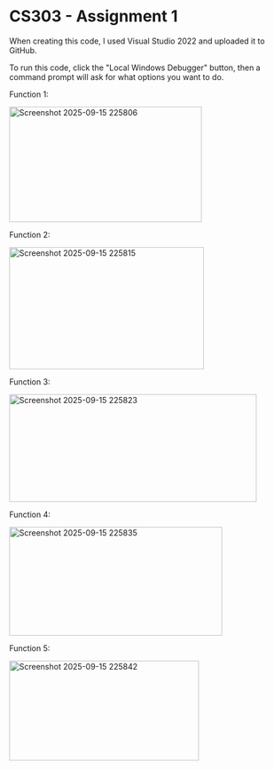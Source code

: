 # CS303 - Assignment 1

When creating this code, I used Visual Studio 2022 and uploaded it to GitHub. 

To run this code, click the "Local Windows Debugger" button, then a command prompt will ask for what options you want to do. 

Function 1:

<img width="347" height="208" alt="Screenshot 2025-09-15 225806" src="https://github.com/user-attachments/assets/33eb14d0-7542-4caa-91fa-df59c2b9811d" />

Function 2:

<img width="351" height="220" alt="Screenshot 2025-09-15 225815" src="https://github.com/user-attachments/assets/4dbf6d5c-ade5-422d-bfa2-569de9cfe8ed" />

Function 3:

<img width="446" height="194" alt="Screenshot 2025-09-15 225823" src="https://github.com/user-attachments/assets/fd035357-fd1b-4fd9-936c-e00ce20efbfe" />

Function 4:

<img width="384" height="196" alt="Screenshot 2025-09-15 225835" src="https://github.com/user-attachments/assets/8fb7c8d7-2144-4515-af2b-d70ac85d9f64" />

Function 5:

<img width="342" height="180" alt="Screenshot 2025-09-15 225842" src="https://github.com/user-attachments/assets/851fe463-a034-4c61-8708-7b05ce1396d5" />




